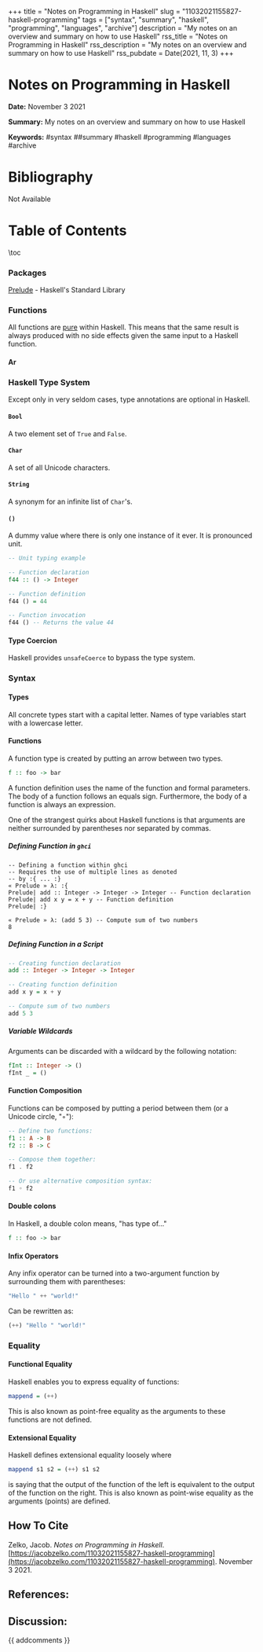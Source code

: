 +++
title = "Notes on Programming in Haskell"
slug = "11032021155827-haskell-programming"
tags = ["syntax", "summary", "haskell", "programming", "languages", "archive"]
description = "My notes on an overview and summary on how to use Haskell"
rss_title = "Notes on Programming in Haskell"
rss_description = "My notes on an overview and summary on how to use Haskell"
rss_pubdate = Date(2021, 11, 3)
+++



Notes on Programming in Haskell
=========

**Date:** November 3 2021

**Summary:** My notes on an overview and summary on how to use Haskell

**Keywords:** #syntax ##summary #haskell #programming #languages #archive

Bibliography
==========

Not Available

Table of Contents
=========

\toc

### Packages

[Prelude](https://jacobzelko.com/11032021171123-prelude-haskell-library) - Haskell's Standard Library

### Functions

All functions are [pure](https://jacobzelko.com/11082021225843-pure-functions) within Haskell. This means that the same result is always produced with no side effects given the same input to a Haskell function.

#### Ar

### Haskell Type System

Except only in very seldom cases, type annotations are optional in Haskell.

#### `Bool`

A two element set of `True` and `False`.

#### `Char`

A set of all Unicode characters.

#### `String`

A synonym for an infinite list of `Char`'s.

#### `()`

A dummy value where there is only one instance of it ever. It is pronounced unit.

```haskell
-- Unit typing example

-- Function declaration
f44 :: () -> Integer

-- Function definition
f44 () = 44

-- Function invocation
f44 () -- Returns the value 44
```

#### Type Coercion

Haskell provides `unsafeCoerce` to bypass the type system.

### Syntax

#### Types

All concrete types start with a capital letter. Names of type variables start with a lowercase letter.

#### Functions

A function type is created by putting an arrow between two types.

```haskell
f :: foo -> bar
```

A function definition uses the name of the function and formal parameters. The body of a function follows an equals sign. Furthermore, the body of a function is always an expression.

One of the strangest quirks about Haskell functions is that arguments are neither surrounded by parentheses nor separated by commas.

##### Defining Function in `ghci`

```
-- Defining a function within ghci
-- Requires the use of multiple lines as denoted
-- by :{ ... :} 
« Prelude » λ: :{
Prelude| add :: Integer -> Integer -> Integer -- Function declaration
Prelude| add x y = x + y -- Function definition
Prelude| :}

« Prelude » λ: (add 5 3) -- Compute sum of two numbers
8
```

##### Defining Function in a Script

```haskell
-- Creating function declaration
add :: Integer -> Integer -> Integer

-- Creating function definition
add x y = x + y

-- Compute sum of two numbers
add 5 3
```

##### Variable Wildcards

Arguments can be discarded with a wildcard by the following notation:

```haskell
fInt :: Integer -> ()
fInt _ = ()
```

#### Function Composition

Functions can be composed by putting a period between them (or a Unicode circle, "◦"):

```haskell
-- Define two functions:
f1 :: A -> B
f2 :: B -> C

-- Compose them together:
f1 . f2

-- Or use alternative composition syntax:
f1 ◦ f2
```

#### Double colons

In Haskell, a double colon means, "has type of..."

```haskell
f :: foo -> bar
```

#### Infix Operators

Any infix operator can be turned into a two-argument function by surrounding them with parentheses:

```haskell
"Hello " ++ "world!"
```

Can be rewritten as:

```haskell
(++) "Hello " "world!"
```

### Equality

#### Functional Equality

Haskell enables you to express equality of functions:

```haskell
mappend = (++)
```

This is also known as point-free equality as the arguments to these functions are not defined.

#### Extensional Equality

Haskell defines extensional equality loosely where

```haskell
mappend s1 s2 = (++) s1 s2
```

is saying that the output of the function of the left is equivalent to the output of the function on the right. This is also known as point-wise equality as the arguments (points) are defined.
## How To Cite

 Zelko, Jacob. _Notes on Programming in Haskell_. [https://jacobzelko.com/11032021155827-haskell-programming](https://jacobzelko.com/11032021155827-haskell-programming). November 3 2021.
## References:
## Discussion: 

{{ addcomments }}
